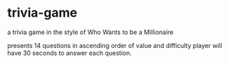 # trivia-game
a trivia game in the style of Who Wants to be a Millionaire

presents 14 questions in ascending order of value and difficulty player will have 30 seconds to answer each question.
